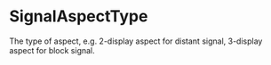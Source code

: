 SignalAspectType
================

The type of aspect, e.g. 2-display aspect for distant signal, 3-display aspect for block signal.
